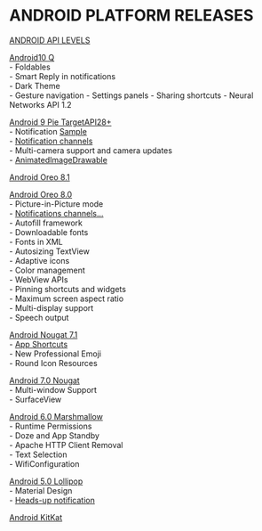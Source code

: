 # ANDROID PLATFORM RELEASES

[ANDROID API LEVELS](https://developer.android.com/guide/topics/manifest/uses-sdk-element#ApiLevels)
<br/>

[Android10 Q](https://developer.android.com/about/versions/10/highlights)  
    - Foldables  
    - Smart Reply in notifications  
    - Dark Theme  
    - Gesture navigation
    - Settings panels
    - Sharing shortcuts
    - Neural Networks API 1.2  



[Android 9 Pie TargetAPI28+](https://developer.android.com/about/versions/pie/android-9.0)  
    - Notification [Sample](https://github.com/googlearchive/android-Notifications)  
    - [Notification channels](https://developer.android.com/guide/topics/ui/notifiers/notifications.html#ManageChannels)  
    - Multi-camera support and camera updates  
    - [AnimatedImageDrawable](https://developer.android.com/reference/android/graphics/drawable/AnimatedImageDrawable.html)  




[Android Oreo 8.1](https://developer.android.com/about/versions/oreo/android-8.1)

[Android Oreo 8.0](https://developer.android.com/about/versions/oreo/android-8.0)  
    - Picture-in-Picture mode  
    - [Notifications channels...](https://developer.android.com/about/versions/oreo/android-8.0?hl=en#notifications)  
    - Autofill framework  
    - Downloadable fonts  
    - Fonts in XML  
    - Autosizing TextView  
    - Adaptive icons  
    - Color management  
    - WebView APIs  
    - Pinning shortcuts and widgets  
    - Maximum screen aspect ratio  
    - Multi-display support  
    - Speech output




[Android Nougat 7.1](https://developer.android.com/about/versions/nougat/android-7.1)  
    - [App Shortcuts](https://developer.android.com/about/versions/nougat/android-7.1?hl=en#shortcuts)  
    - New Professional Emoji  
    - Round Icon Resources



[Android 7.0 Nougat](https://developer.android.com/about/versions/nougat/android-7.0)  
    - Multi-window Support  
    - SurfaceView



[Android 6.0 Marshmallow](https://developer.android.com/about/versions/marshmallow/android-6.0-changes)  
    - Runtime Permissions  
    - Doze and App Standby  
    - Apache HTTP Client Removal  
    - Text Selection  
    - WifiConfiguration




[Android 5.0 Lollipop](https://developer.android.com/about/versions/lollipop)  
    - Material Design  
    - [Heads-up notification](https://developer.android.com/about/versions/android-5.0-changes#NotificationsHeadsup)




[Android KitKat](https://developer.android.com/about/versions/kitkat)

